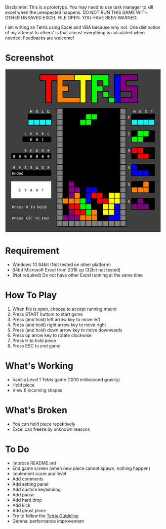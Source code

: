Disclaimer: This is a prototype. You may need to use task manager to kill excel when the unexpected happens. DO NOT RUN THIS GAME WITH OTHER UNSAVED EXCEL FILE OPEN. YOU HAVE BEEN WARNED.

I am writing an Tetris using Excel and VBA because why not.
One distinction of my attempt to others' is that almost everything is calculated when needed.
Feedbacks are welcome!

# Screenshot
![Screenshot](https://raw.githubusercontent.com/yipinghuang1991/VBA-Tetris/main/src/screenshot.png)

# Requirement
* Windows 10 64bit (Not tested on other platform)
* 64bit Microsoft Excel from 2016 up (32bit not tested)
* (Not required) Do not have other Excel running at the same time

# How To Play
1. When file is open, choose to accept running macro
2. Press START buttom to start game
3. Press (and hold) left arrow key to move left
4. Press (and hold) right arrow key to move right
5. Press (and hold) down arrow key to move downwards
6. Press up arrow key to rotate clockwise
7. Press H to hold piece
8. Press ESC to end game

# What's Working
* Vanilla Level 1 Tetris game (1000 millisecond gravity)
* Hold piece
* View 6 incoming shapes

# What's Broken
* You can hold piece repetitively
* Excel can freeze by unknown reasons

# To Do
* Improve README.md
* End game screen (when new piece cannot spawn, nothing happen)
* Implement score and level
* Add comments
* Add setting panel
* Add custom keybinding
* Add pause
* Add hard drop
* Add kick
* Add ghost piece
* Try to follow the [Tetris Guideline](https://tetris.fandom.com/wiki/Tetris_Guideline)
* Gerenal performance improvement
